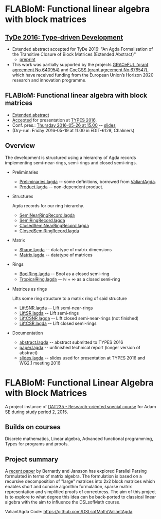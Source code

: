 # FLABloM: Functional linear algebra with block matrices


## [TyDe 2016: Type-driven Development](http://conf.researchr.org/track/icfp-2016/tyde-2016-papers)

- Extended abstract accepted for TyDe 2016: "An Agda Formalisation of the Transitive Closure of Block Matrices (Extended Abstract)"
    - [preprint](http://www.cse.chalmers.se/~patrikj/papers/AgdaClosureBlock_TyDe16.pdf)
- This work was partially supported by the projects [GRACeFUL (grant agreement No 640954)](https://www.graceful-project.eu/) and [CoeGSS (grant agreement No 676547)](http://coegss.eu/), which have received funding from the European Union’s Horizon 2020 research and innovation programme.

## FLABloM: Functional linear algebra with block matrices

- [Extended abstract](http://www.types2016.uns.ac.rs/images/abstracts/eriksson.pdf)
- [Accepted](http://www.types2016.uns.ac.rs/index.php/programme-2/accepted)
  for presentation at [TYPES 2016](http://www.types2016.uns.ac.rs/).
- Conf. pres.:
  [Thursday 2016-05-26 at 15.00](http://www.types2016.uns.ac.rs/index.php/programme-2/conf-prog)
  -- [slides](http://www.types2016.uns.ac.rs/images/Slides/A.Eriksson.pdf)
- (Dry-run: Friday 2016-05-19 at 11.00 in EDIT-6128, Chalmers)

## Overview

The development is structured using a hierarchy of Agda records
implementing semi-near-rings, semi-rings and closed semi-rings.

- Preliminaries

    - [Preliminaries.lagda](Preliminaries.lagda) -- some definitions,
      borrowed from [ValiantAgda][1].
    - [Product.lagda](Product.lagda) -- non-dependent product.

- Structures

    Agda records for our ring hierarchy.

    - [SemiNearRingRecord.lagda](SemiNearRingRecord.lagda)
    - [SemiRingRecord.lagda](SemiRingRecord.lagda)
    - [ClosedSemiNearRingRecord.lagda](ClosedSemiNearRingRecord.lagda)
    - [ClosedSemiRingRecord.lagda](ClosedSemiRingRecord.lagda)

- Matrix

    - [Shape.lagda](Shape.lagda) -- datatype of matrix dimensions
    - [Matrix.lagda](Matrix.lagda) -- datatype of matrices

- Rings

    - [BoolRing.lagda](BoolRing.lagda) -- Bool as a closed semi-ring
    - [TropicalRing.lagda](TropicalRing.lagda) -- ℕ + ∞ as a closed semi-ring

- Matrices as rings

    Lifts some ring structure to a matrix ring of said structure

    - [LiftSNR.lagda](LiftSNR.lagda) -- Lift semi-near-rings
    - [LiftSR.lagda](LiftSR.lagda) -- Lift semi-rings
    - [LiftCSNR.lagda](LiftCSNR.lagda) -- Lift closed semi-near-rings (not finished)
    - [LiftCSR.lagda](LiftCSR.lagda) -- Lift closed semi-rings

- Documentation

    - [abstract.lagda](doc/abstract.lagda) -- abstract submitted to TYPES 2016
    - [paper.lagda](doc/paper.lagda) -- unfinished technical report (longer version
      of abstract)
    - [slides.lagda](doc/slides.lagda) -- slides used for presentation
      at TYPES 2016 and WG2.1 meeting 2016

# FLABloM: Functional Linear Algebra with Block Matrices

A project instance of
  [DAT235 - Research-oriented special course](https://www.student.chalmers.se/sp/course?course_id=23301)
for Adam SE during study period 2, 2015.

## Builds on courses

Discrete mathematics, Linear algebra, Advanced functional programming,
Types for programs and proofs.

## Project summary

A [recent paper][1] by Bernardy and Jansson has explored Parallel Parsing
formulated in terms of matrix algebra. The formulation is based on a
recursive decomposition of "large" matrices into 2x2 block matrices
which enables short and concise algorithm formulation, sparse matrix
representation and simplified proofs of correctness. The aim of this
project is to explore to what degree this idea can be back-ported to
classical linear algebra with the aim to influence the DSLsofMath
course.

[1]: http://wiki.portal.chalmers.se/cse/pmwiki.php/FP/ValiantAgda

ValiantAgda Code: https://github.com/DSLsofMath/ValiantAgda
